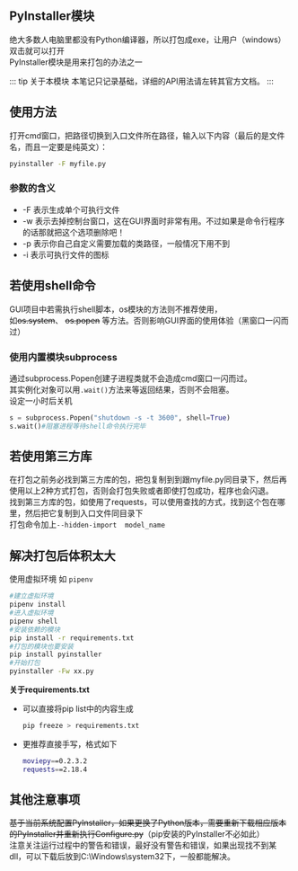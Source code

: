 ## PyInstaller模块

绝大多数人电脑里都没有Python编译器，所以打包成exe，让用户（windows）双击就可以打开    
PyInstaller模块是用来打包的办法之一

::: tip 关于本模块
本笔记只记录基础，详细的API用法请左转其官方文档。
:::

## 使用方法

打开cmd窗口，把路径切换到入口文件所在路径，输入以下内容（最后的是文件名，而且一定要是纯英文）：

```bash
pyinstaller -F myfile.py
```

### 参数的含义

- -F 表示生成单个可执行文件
- -w 表示去掉控制台窗口，这在GUI界面时非常有用。不过如果是命令行程序的话那就把这个选项删除吧！
- -p 表示你自己自定义需要加载的类路径，一般情况下用不到
- -i 表示可执行文件的图标



## 若使用shell命令

GUI项目中若需执行shell脚本，os模块的方法则不推荐使用，    
如~~os.system~~、 ~~os.popen~~ 等方法。否则影响GUI界面的使用体验（黑窗口一闪而过）

### 使用内置模块subprocess

通过subprocess.Popen创建子进程类就不会造成cmd窗口一闪而过。    
其实例化对象可以用`.wait()`方法来等返回结果，否则不会阻塞。    
设定一小时后关机

```python
s = subprocess.Popen("shutdown -s -t 3600", shell=True)
s.wait()#阻塞进程等待shell命令执行完毕
```



## 若使用第三方库

在打包之前务必找到第三方库的包，把包复制到到跟myfile.py同目录下，然后再使用以上2种方式打包，否则会打包失败或者即使打包成功，程序也会闪退。    
找到第三方库的包，如使用了requests，可以使用查找的方式，找到这个包在哪里，然后把它复制到入口文件同目录下    
打包命令加上`--hidden-import  model_name `



## 解决打包后体积太大

使用虚拟环境 如 `pipenv`

```bash
#建立虚拟环境
pipenv install
#进入虚拟环境
pipenv shell
#安装依赖的模块
pip install -r requirements.txt
#打包的模块也要安装
pip install pyinstaller
#开始打包
pyinstaller -Fw xx.py
```

**关于requirements.txt**

- 可以直接将pip list中的内容生成

  ```bash
  pip freeze > requirements.txt
  ```

- 更推荐直接手写，格式如下

  ```bash
  moviepy==0.2.3.2
  requests==2.18.4
  ```



## 其他注意事项

~~基于当前系统配置PyInstaller，如果更换了Python版本，需要重新下载相应版本的PyInstaller并重新执行Configure.py~~（pip安装的PyInstaller不必如此）    
 注意关注运行过程中的警告和错误，最好没有警告和错误，如果出现找不到某dll，可以下载后放到C:\Windows\system32下，一般都能解决。


